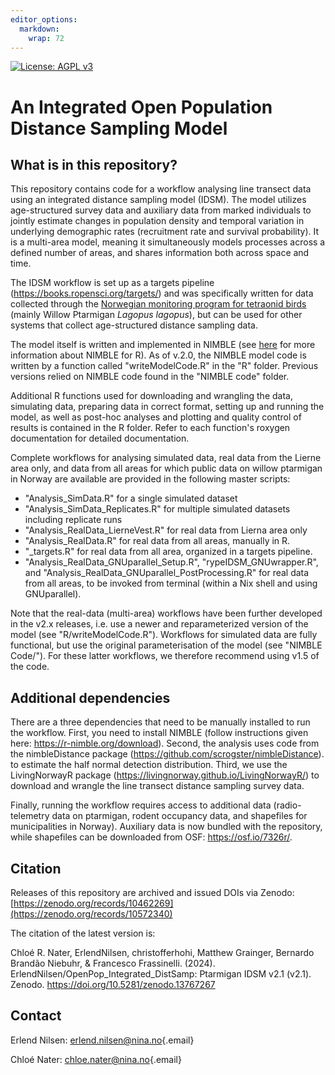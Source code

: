 ```yaml
---
editor_options: 
  markdown: 
    wrap: 72
---
```


[![License: AGPL
v3](https://img.shields.io/badge/License-AGPL_v3-blue.svg)](https://www.gnu.org/licenses/agpl-3.0)

# An Integrated Open Population Distance Sampling Model

## What is in this repository?

This repository contains code for a workflow analysing line transect
data using an integrated distance sampling model (IDSM). The model
utilizes age-structured survey data and auxiliary data from marked
individuals to jointly estimate changes in population density and
temporal variation in underlying demographic rates (recruitment rate and
survival probability). It is a multi-area model, meaning it
simultaneously models processes across a defined number of areas, and
shares information both across space and time.

The IDSM workflow is set up as a targets pipeline
(<https://books.ropensci.org/targets/>) and was specifically written for
data collected through the [Norwegian monitoring program for tetraonid
birds](https://honsefugl.nina.no/Innsyn/en) (mainly Willow Ptarmigan
*Lagopus lagopus*), but can be used for other systems that collect
age-structured distance sampling data.

The model itself is written and implemented in NIMBLE (see
[here](https://r-nimble.org/) for more information about NIMBLE for R).
As of v.2.0, the NIMBLE model code is written by a function called
"writeModelCode.R" in the "R" folder. Previous versions relied on NIMBLE
code found in the "NIMBLE code" folder.

Additional R functions used for downloading and wrangling the data,
simulating data, preparing data in correct format, setting up and
running the model, as well as post-hoc analyses and plotting and quality
control of results is contained in the R folder. Refer to each
function's roxygen documentation for detailed documentation.

Complete workflows for analysing simulated data, real data from the
Lierne area only, and data from all areas for which public data on
willow ptarmigan in Norway are available are provided in the following
master scripts:

-   "Analysis_SimData.R" for a single simulated dataset
-   "Analysis_SimData_Replicates.R" for multiple simulated datasets
    including replicate runs
-   "Analysis_RealData_LierneVest.R" for real data from Lierna area only
-   "Analysis_RealData.R" for real data from all areas, manually in R.
-   "\_targets.R" for real data from all area, organized in a targets
    pipeline.
-   "Analysis_RealData_GNUparallel_Setup.R", "rypeIDSM_GNUwrapper.R",
    and "Analysis_RealData_GNUparallel_PostProcessing.R" for real data
    from all areas, to be invoked from terminal (within a Nix shell and
    using GNUparallel).

Note that the real-data (multi-area) workflows have been further
developed in the v2.x releases, i.e. use a newer and reparameterized
version of the model (see "R/writeModelCode.R"). Workflows for simulated
data are fully functional, but use the original parameterisation of the
model (see "NIMBLE Code/"). For these latter workflows, we therefore
recommend using v1.5 of the code.

## Additional dependencies

There are a three dependencies that need to be manually installed to run
the workflow. First, you need to install NIMBLE (follow instructions
given here: <https://r-nimble.org/download>). Second, the analysis uses
code from the nimbleDistance package
(<https://github.com/scrogster/nimbleDistance>). to estimate the half
normal detection distribution. Third, we use the LivingNorwayR package
(<https://livingnorway.github.io/LivingNorwayR/>) to download and
wrangle the line transect distance sampling survey data.

Finally, running the workflow requires access to additional data
(radio-telemetry data on ptarmigan, rodent occupancy data, and
shapefiles for municipalities in Norway). Auxiliary data is now bundled
with the repository, while shapefiles can be downloaded from OSF:
<https://osf.io/7326r/>.

## Citation

Releases of this repository are archived and issued DOIs via Zenodo:
[https://zenodo.org/records/10462269](https://zenodo.org/records/10572340)

The citation of the latest version is:

Chloé R. Nater, ErlendNilsen, christofferhohi, Matthew Grainger, Bernardo Brandão Niebuhr, & Francesco Frassinelli. (2024). 
ErlendNilsen/OpenPop_Integrated_DistSamp: Ptarmigan IDSM v2.1 (v2.1). Zenodo. 
<https://doi.org/10.5281/zenodo.13767267>

## Contact

Erlend Nilsen:
[erlend.nilsen\@nina.no](mailto:erlend.nilsen@nina.no){.email}

Chloé Nater: [chloe.nater\@nina.no](mailto:chloe.nater@nina.no){.email}
